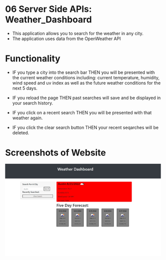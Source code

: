 # 06 Server Side APIs:  Weather_Dashboard

* This application allows you to search for the weather in any city.
* The application uses data from the OpenWeather API 


# Functionality 

* IF you type a city into the search bar
    THEN you will be presented with the current weather conditions including:
    current temperature, humidity, wind speed and uv index as well as the future weather conditions for the next 5 days.

* IF you reload the page
    THEN past searches will save and be displayed in your search history.

* IF you click on a recent search
    THEN you will be presented with that weather again.

* IF you click the clear search button
  THEN your recent seqarches will be deleted.

# Screenshots of Website

![main-screen](./assets/images/main.jpg "Screenshot of functioning weather app.")